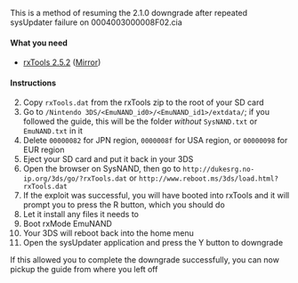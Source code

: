This is a method of resuming the 2.1.0 downgrade after repeated sysUpdater failure on 0004003000008F02.cia

#### What you need

* [rxTools 2.5.2](https://github.com/roxas75/rxTools/releases/download/2.5.2/release.rar) ([Mirror](http://rxtools.net/php/downloads.php?dl=rxTools%20v2.5.2))  

#### Instructions

2. Copy `rxTools.dat` from the rxTools zip to the root of your SD card
3. Go to `/Nintendo 3DS/<EmuNAND_id0>/<EmuNAND_id1>/extdata/`; if you followed the guide, this will be the <id0> folder *without* `SysNAND.txt` or `EmuNAND.txt` in it
4. Delete `00000082` for JPN region, `0000008f` for USA region, or `00000098` for EUR region
8. Eject your SD card and put it back in your 3DS
19. Open the browser on SysNAND, then go to `http://dukesrg.no-ip.org/3ds/go/?rxTools.dat` or `http://www.reboot.ms/3ds/load.html?rxTools.dat`
20. If the exploit was successful, you will have booted into rxTools and it will prompt you to press the R button, which you should do
21. Let it install any files it needs to
22. Boot rxMode EmuNAND
24. Your 3DS will reboot back into the home menu
28. Open the sysUpdater application and press the Y button to downgrade

If this allowed you to complete the downgrade successfully, you can now pickup the guide from where you left off